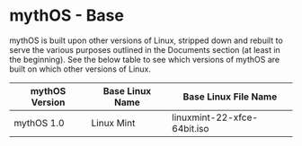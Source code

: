 # mythOS - Base
mythOS is built upon other versions of Linux, stripped down and rebuilt to serve the various purposes outlined in the Documents section (at least in the beginning). See the below table to see which versions of mythOS are built on which other versions of Linux.

| mythOS Version | Base Linux Name | Base Linux File Name |
| ---------------|-----------------|----------------------|
|mythOS 1.0      |Linux Mint       |linuxmint-22-xfce-64bit.iso|
